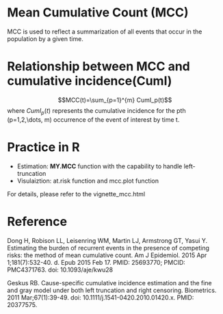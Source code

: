 # Mean Cumulative Count (MCC)
MCC is used to reflect a summarization of all events that occur in the population by a given time. 

# Relationship between MCC and cumulative incidence(CumI)

$$MCC(t)=\sum_{p=1}^{m} CumI_p(t)$$
where $CumI_p(t)$ represents the cumulative incidence for the pth (p=1,2,\dots, m) occurrence of the event of interest by time t. 

# Practice in R

* Estimation: **MY.MCC** function with the capability to handle left-truncation
* Visulaiztion: at.risk function and mcc.plot function

For details, please refer to the vignette_mcc.html

# Reference

Dong H, Robison LL, Leisenring WM, Martin LJ, Armstrong GT, Yasui Y. Estimating the burden of recurrent events in the presence of competing risks: the method of mean cumulative count. Am J Epidemiol. 2015 Apr 1;181(7):532-40. d. Epub 2015 Feb 17. PMID: 25693770; PMCID: PMC4371763. doi: 10.1093/aje/kwu28

Geskus RB. Cause-specific cumulative incidence estimation and the fine and gray model under both left truncation and right censoring. Biometrics. 2011 Mar;67(1):39-49. doi: 10.1111/j.1541-0420.2010.01420.x. PMID: 20377575.

